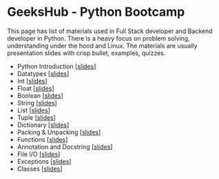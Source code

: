 # GeeksHub - Python Bootcamp

This page has list of materials used in Full Stack developer and Backend developer in Python. There is a heavy focus on problem solving, understanding under the hood and Linux. The materials are usually presentation slides with crisp bullet, examples, quizzes.

* Python Introduction [[slides](01_python_introduction.html)]
* Datatypes [[slides](datatypes.html)]
* Int [[slides](int.html)]
* Float [[slides](float.html)]
* Boolean [[slides](bool.html)]
* String [[slides](string.html)]
* List [[slides](list.html)]
* Tuple [[slides](tuple.html)]
* Dictionary [[slides](dictionary.html)]
* Packing & Unpacking [[slides](packing_unpacking.html)]
* Functions [[slides](functions.html)]
* Annotation and Docstring [[slides](annotation_docstring.html)]
* File I/O [[slides](fileio.html)]
* Exceptions [[slides](exceptions.html)]
* Classes [[slides](20_classes.html)]